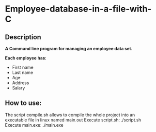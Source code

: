 # Employee-database-in-a-file-with-C
## Description
**A Command line program for managing an employee data set.**

**Each employee has:**
- First name
- Last name
- Age
- Address
- Salary
## How to use:
The script compile.sh allows to compile the whole project into an executable file in linux named main.out
Execute script.sh: 
  ./script.sh
Execute main.exe:
  ./main.exe
